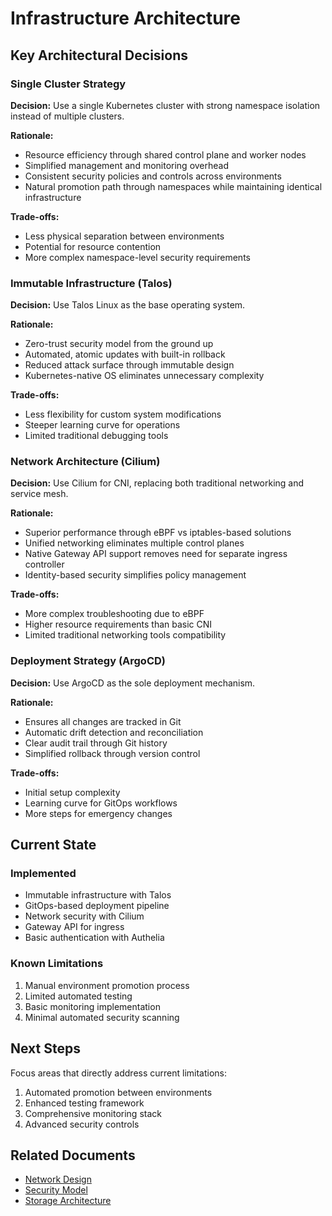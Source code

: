 # Infrastructure Architecture

## Key Architectural Decisions

### Single Cluster Strategy

**Decision:** Use a single Kubernetes cluster with strong namespace isolation instead of multiple clusters.

**Rationale:**

- Resource efficiency through shared control plane and worker nodes
- Simplified management and monitoring overhead
- Consistent security policies and controls across environments
- Natural promotion path through namespaces while maintaining identical infrastructure

**Trade-offs:**

- Less physical separation between environments
- Potential for resource contention
- More complex namespace-level security requirements

### Immutable Infrastructure (Talos)

**Decision:** Use Talos Linux as the base operating system.

**Rationale:**

- Zero-trust security model from the ground up
- Automated, atomic updates with built-in rollback
- Reduced attack surface through immutable design
- Kubernetes-native OS eliminates unnecessary complexity

**Trade-offs:**

- Less flexibility for custom system modifications
- Steeper learning curve for operations
- Limited traditional debugging tools

### Network Architecture (Cilium)

**Decision:** Use Cilium for CNI, replacing both traditional networking and service mesh.

**Rationale:**

- Superior performance through eBPF vs iptables-based solutions
- Unified networking eliminates multiple control planes
- Native Gateway API support removes need for separate ingress controller
- Identity-based security simplifies policy management

**Trade-offs:**

- More complex troubleshooting due to eBPF
- Higher resource requirements than basic CNI
- Limited traditional networking tools compatibility

### Deployment Strategy (ArgoCD)

**Decision:** Use ArgoCD as the sole deployment mechanism.

**Rationale:**

- Ensures all changes are tracked in Git
- Automatic drift detection and reconciliation
- Clear audit trail through Git history
- Simplified rollback through version control

**Trade-offs:**

- Initial setup complexity
- Learning curve for GitOps workflows
- More steps for emergency changes

## Current State

### Implemented

- Immutable infrastructure with Talos
- GitOps-based deployment pipeline
- Network security with Cilium
- Gateway API for ingress
- Basic authentication with Authelia

### Known Limitations

1. Manual environment promotion process
2. Limited automated testing
3. Basic monitoring implementation
4. Minimal automated security scanning

## Next Steps

Focus areas that directly address current limitations:

1. Automated promotion between environments
2. Enhanced testing framework
3. Comprehensive monitoring stack
4. Advanced security controls

## Related Documents

- [Network Design](networking/overview.md)
- [Security Model](security/overview.md)
- [Storage Architecture](storage/overview.md)
